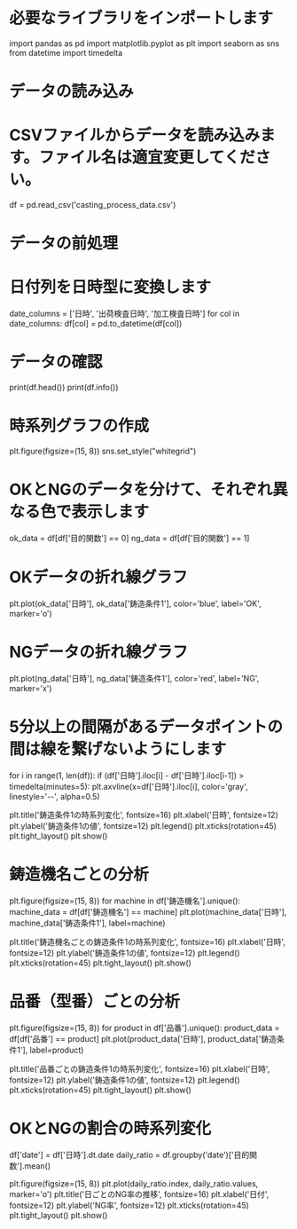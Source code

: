 # 必要なライブラリをインポートします
import pandas as pd
import matplotlib.pyplot as plt
import seaborn as sns
from datetime import timedelta

# データの読み込み
# CSVファイルからデータを読み込みます。ファイル名は適宜変更してください。
df = pd.read_csv('casting_process_data.csv')

# データの前処理
# 日付列を日時型に変換します
date_columns = ['日時', '出荷検査日時', '加工検査日時']
for col in date_columns:
    df[col] = pd.to_datetime(df[col])

# データの確認
print(df.head())
print(df.info())

# 時系列グラフの作成
plt.figure(figsize=(15, 8))
sns.set_style("whitegrid")

# OKとNGのデータを分けて、それぞれ異なる色で表示します
ok_data = df[df['目的関数'] == 0]
ng_data = df[df['目的関数'] == 1]

# OKデータの折れ線グラフ
plt.plot(ok_data['日時'], ok_data['鋳造条件1'], color='blue', label='OK', marker='o')

# NGデータの折れ線グラフ
plt.plot(ng_data['日時'], ng_data['鋳造条件1'], color='red', label='NG', marker='x')

# 5分以上の間隔があるデータポイントの間は線を繋げないようにします
for i in range(1, len(df)):
    if (df['日時'].iloc[i] - df['日時'].iloc[i-1]) > timedelta(minutes=5):
        plt.axvline(x=df['日時'].iloc[i], color='gray', linestyle='--', alpha=0.5)

plt.title('鋳造条件1の時系列変化', fontsize=16)
plt.xlabel('日時', fontsize=12)
plt.ylabel('鋳造条件1の値', fontsize=12)
plt.legend()
plt.xticks(rotation=45)
plt.tight_layout()
plt.show()

# 鋳造機名ごとの分析
plt.figure(figsize=(15, 8))
for machine in df['鋳造機名'].unique():
    machine_data = df[df['鋳造機名'] == machine]
    plt.plot(machine_data['日時'], machine_data['鋳造条件1'], label=machine)

plt.title('鋳造機名ごとの鋳造条件1の時系列変化', fontsize=16)
plt.xlabel('日時', fontsize=12)
plt.ylabel('鋳造条件1の値', fontsize=12)
plt.legend()
plt.xticks(rotation=45)
plt.tight_layout()
plt.show()

# 品番（型番）ごとの分析
plt.figure(figsize=(15, 8))
for product in df['品番'].unique():
    product_data = df[df['品番'] == product]
    plt.plot(product_data['日時'], product_data['鋳造条件1'], label=product)

plt.title('品番ごとの鋳造条件1の時系列変化', fontsize=16)
plt.xlabel('日時', fontsize=12)
plt.ylabel('鋳造条件1の値', fontsize=12)
plt.legend()
plt.xticks(rotation=45)
plt.tight_layout()
plt.show()

# OKとNGの割合の時系列変化
df['date'] = df['日時'].dt.date
daily_ratio = df.groupby('date')['目的関数'].mean()

plt.figure(figsize=(15, 8))
plt.plot(daily_ratio.index, daily_ratio.values, marker='o')
plt.title('日ごとのNG率の推移', fontsize=16)
plt.xlabel('日付', fontsize=12)
plt.ylabel('NG率', fontsize=12)
plt.xticks(rotation=45)
plt.tight_layout()
plt.show()
